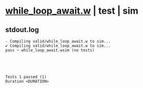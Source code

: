 # [while_loop_await.w](../../../../examples/tests/valid/while_loop_await.w) | test | sim

## stdout.log
```log
- Compiling valid/while_loop_await.w to sim...
✔ Compiling valid/while_loop_await.w to sim...
pass ─ while_loop_await.wsim (no tests)
 




Tests 1 passed (1) 
Duration <DURATION>

```

